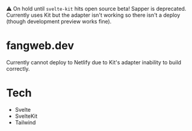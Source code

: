 ⚠ On hold until `svelte-kit` hits open source beta! Sapper is deprecated.
Currently uses Kit but the adapter isn't working so there isn't a deploy (though development preview works fine). 

# fangweb.dev

Currently cannot deploy to Netlify due to Kit's adapter inability to build correctly.

# Tech

- Svelte
- SvelteKit
- Tailwind
